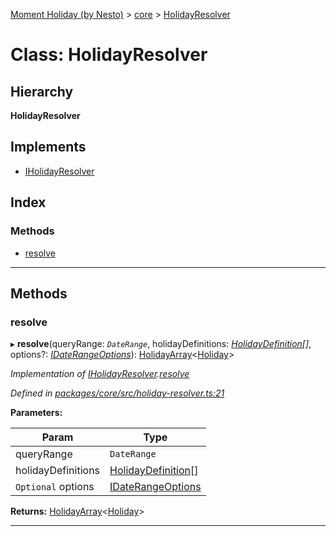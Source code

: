 [Moment Holiday (by Nesto)](../README.md) > [core](../modules/core.md) > [HolidayResolver](../classes/core.holidayresolver.md)

# Class: HolidayResolver

## Hierarchy

**HolidayResolver**

## Implements

* [IHolidayResolver](../interfaces/core.iholidayresolver.md)

## Index

### Methods

* [resolve](core.holidayresolver.md#resolve)

---

## Methods

<a id="resolve"></a>

###  resolve

▸ **resolve**(queryRange: *`DateRange`*, holidayDefinitions: *[HolidayDefinition](core.holidaydefinition.md)[]*, options?: *[IDateRangeOptions](../interfaces/core.idaterangeoptions.md)*): [HolidayArray](core.holidayarray.md)<[Holiday](core.holiday.md)>

*Implementation of [IHolidayResolver](../interfaces/core.iholidayresolver.md).[resolve](../interfaces/core.iholidayresolver.md#resolve)*

*Defined in [packages/core/src/holiday-resolver.ts:21](https://github.com/nesto-software/moment-holiday/blob/72ce1a6/packages/core/src/holiday-resolver.ts#L21)*

**Parameters:**

| Param | Type |
| ------ | ------ |
| queryRange | `DateRange` |
| holidayDefinitions | [HolidayDefinition](core.holidaydefinition.md)[] |
| `Optional` options | [IDateRangeOptions](../interfaces/core.idaterangeoptions.md) |

**Returns:** [HolidayArray](core.holidayarray.md)<[Holiday](core.holiday.md)>

___

